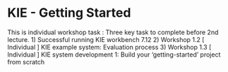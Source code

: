 # KIE - Getting Started

This is individual workshop task :
Three key task to complete before 2nd lecture.
1)
Successful running KIE workbench 7.12
2)
Workshop 1.2 [ Individual ]
KIE example system: Evaluation process
3)
Workshop 1.3 [ Individual ]
KIE system development 1: Build your ‘getting-started’ project from scratch
